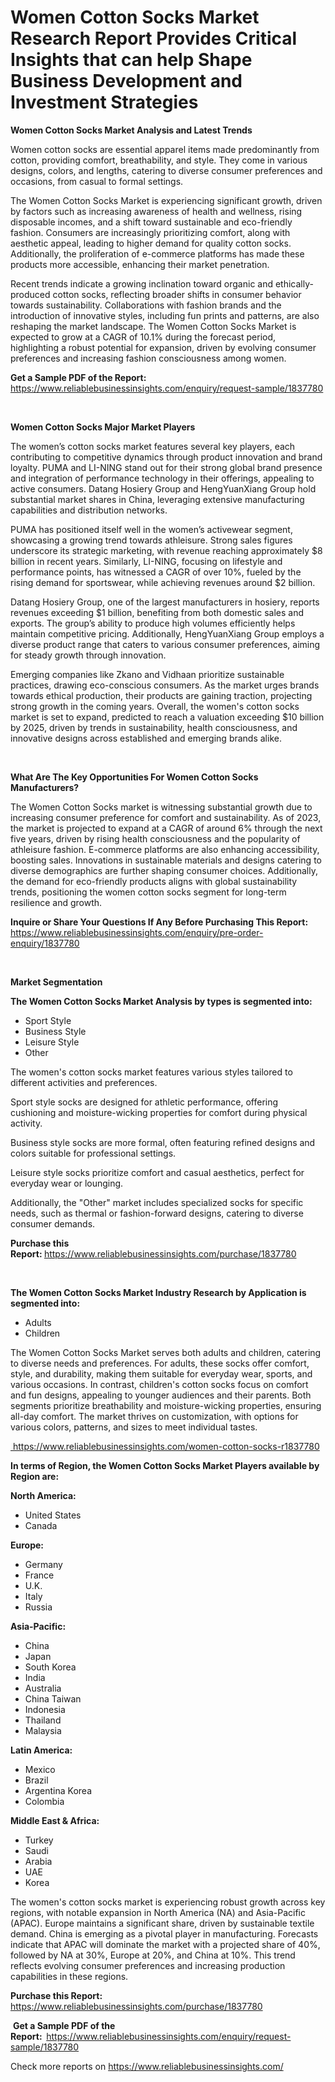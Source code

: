<p><h1>Women Cotton Socks Market Research Report Provides Critical Insights that can help Shape Business Development and Investment Strategies</h1></p><p><strong>Women Cotton Socks Market Analysis and Latest Trends</strong></p>
<p><p>Women cotton socks are essential apparel items made predominantly from cotton, providing comfort, breathability, and style. They come in various designs, colors, and lengths, catering to diverse consumer preferences and occasions, from casual to formal settings.</p><p>The Women Cotton Socks Market is experiencing significant growth, driven by factors such as increasing awareness of health and wellness, rising disposable incomes, and a shift toward sustainable and eco-friendly fashion. Consumers are increasingly prioritizing comfort, along with aesthetic appeal, leading to higher demand for quality cotton socks. Additionally, the proliferation of e-commerce platforms has made these products more accessible, enhancing their market penetration.</p><p>Recent trends indicate a growing inclination toward organic and ethically-produced cotton socks, reflecting broader shifts in consumer behavior towards sustainability. Collaborations with fashion brands and the introduction of innovative styles, including fun prints and patterns, are also reshaping the market landscape. The Women Cotton Socks Market is expected to grow at a CAGR of 10.1% during the forecast period, highlighting a robust potential for expansion, driven by evolving consumer preferences and increasing fashion consciousness among women.</p></p>
<p><strong>Get a Sample PDF of the Report:&nbsp;</strong> <a href="https://www.reliablebusinessinsights.com/enquiry/request-sample/1837780?utm_campaign=1996&utm_medium=2&utm_source=Github&utm_content=ia&utm_term=06022025&utm_id=women-cotton-socks">https://www.reliablebusinessinsights.com/enquiry/request-sample/1837780</a></p>
<p>&nbsp;</p>
<p><strong>Women Cotton Socks Major Market Players</strong></p>
<p><p>The women’s cotton socks market features several key players, each contributing to competitive dynamics through product innovation and brand loyalty. PUMA and LI-NING stand out for their strong global brand presence and integration of performance technology in their offerings, appealing to active consumers. Datang Hosiery Group and HengYuanXiang Group hold substantial market shares in China, leveraging extensive manufacturing capabilities and distribution networks.</p><p>PUMA has positioned itself well in the women’s activewear segment, showcasing a growing trend towards athleisure. Strong sales figures underscore its strategic marketing, with revenue reaching approximately $8 billion in recent years. Similarly, LI-NING, focusing on lifestyle and performance points, has witnessed a CAGR of over 10%, fueled by the rising demand for sportswear, while achieving revenues around $2 billion.</p><p>Datang Hosiery Group, one of the largest manufacturers in hosiery, reports revenues exceeding $1 billion, benefiting from both domestic sales and exports. The group’s ability to produce high volumes efficiently helps maintain competitive pricing. Additionally, HengYuanXiang Group employs a diverse product range that caters to various consumer preferences, aiming for steady growth through innovation.</p><p>Emerging companies like Zkano and Vidhaan prioritize sustainable practices, drawing eco-conscious consumers. As the market urges brands towards ethical production, their products are gaining traction, projecting strong growth in the coming years. Overall, the women's cotton socks market is set to expand, predicted to reach a valuation exceeding $10 billion by 2025, driven by trends in sustainability, health consciousness, and innovative designs across established and emerging brands alike.</p></p>
<p>&nbsp;</p>
<p><strong>What Are The Key Opportunities For Women Cotton Socks Manufacturers?</strong></p>
<p><p>The Women Cotton Socks market is witnessing substantial growth due to increasing consumer preference for comfort and sustainability. As of 2023, the market is projected to expand at a CAGR of around 6% through the next five years, driven by rising health consciousness and the popularity of athleisure fashion. E-commerce platforms are also enhancing accessibility, boosting sales. Innovations in sustainable materials and designs catering to diverse demographics are further shaping consumer choices. Additionally, the demand for eco-friendly products aligns with global sustainability trends, positioning the women cotton socks segment for long-term resilience and growth.</p></p>
<p><strong>Inquire or Share Your Questions If Any Before Purchasing This Report:</strong> <a href="https://www.reliablebusinessinsights.com/enquiry/pre-order-enquiry/1837780?utm_campaign=1996&utm_medium=2&utm_source=Github&utm_content=ia&utm_term=06022025&utm_id=women-cotton-socks">https://www.reliablebusinessinsights.com/enquiry/pre-order-enquiry/1837780</a></p>
<p>&nbsp;</p>
<p><strong>Market Segmentation</strong></p>
<p><strong>The Women Cotton Socks Market Analysis by types is segmented into:</strong></p>
<p><ul><li>Sport Style</li><li>Business Style</li><li>Leisure Style</li><li>Other</li></ul></p>
<p><p>The women's cotton socks market features various styles tailored to different activities and preferences. </p><p>Sport style socks are designed for athletic performance, offering cushioning and moisture-wicking properties for comfort during physical activity. </p><p>Business style socks are more formal, often featuring refined designs and colors suitable for professional settings. </p><p>Leisure style socks prioritize comfort and casual aesthetics, perfect for everyday wear or lounging. </p><p>Additionally, the "Other" market includes specialized socks for specific needs, such as thermal or fashion-forward designs, catering to diverse consumer demands.</p></p>
<p><strong>Purchase this Report:&nbsp;</strong><a href="https://www.reliablebusinessinsights.com/purchase/1837780?utm_campaign=1996&utm_medium=2&utm_source=Github&utm_content=ia&utm_term=06022025&utm_id=women-cotton-socks">https://www.reliablebusinessinsights.com/purchase/1837780</a></p>
<p>&nbsp;</p>
<p><strong>The Women Cotton Socks Market Industry Research by Application is segmented into:</strong></p>
<p><ul><li>Adults</li><li>Children</li></ul></p>
<p><p>The Women Cotton Socks Market serves both adults and children, catering to diverse needs and preferences. For adults, these socks offer comfort, style, and durability, making them suitable for everyday wear, sports, and various occasions. In contrast, children's cotton socks focus on comfort and fun designs, appealing to younger audiences and their parents. Both segments prioritize breathability and moisture-wicking properties, ensuring all-day comfort. The market thrives on customization, with options for various colors, patterns, and sizes to meet individual tastes.</p></p>
<p><a href="https://www.reliablebusinessinsights.com/women-cotton-socks-r1837780?utm_campaign=1996&utm_medium=2&utm_source=Github&utm_content=ia&utm_term=06022025&utm_id=women-cotton-socks">&nbsp;https://www.reliablebusinessinsights.com/women-cotton-socks-r1837780</a></p>
<p><strong>In terms of Region, the Women Cotton Socks Market Players available by Region are:</strong></p>
<p>
    <p> <strong> North America: </strong>
        <ul>
            <li>United States</li>
            <li>Canada</li>
        </ul>
        </p> 
    <p> <strong> Europe: </strong>
        <ul>
            <li>Germany</li>
            <li>France</li>
            <li>U.K.</li>
            <li>Italy</li>
            <li>Russia</li>
        </ul>
        </p> 
    <p> <strong> Asia-Pacific: </strong>
        <ul>
            <li>China</li>
            <li>Japan</li>
            <li>South Korea</li>
            <li>India</li>
            <li>Australia</li>
            <li>China Taiwan</li>
            <li>Indonesia</li>
            <li>Thailand</li>
            <li>Malaysia</li>
        </ul>
        </p> 
    <p> <strong> Latin America: </strong>
        <ul>
            <li>Mexico</li>
            <li>Brazil</li>
            <li>Argentina Korea</li>
            <li>Colombia</li>
        </ul>
        </p> 
    <p> <strong> Middle East & Africa: </strong>
        <ul>
            <li>Turkey</li>
            <li>Saudi</li>
            <li>Arabia</li>
            <li>UAE</li>
            <li>Korea</li>
        </ul>
    </p>
    </p>
<p><p>The women's cotton socks market is experiencing robust growth across key regions, with notable expansion in North America (NA) and Asia-Pacific (APAC). Europe maintains a significant share, driven by sustainable textile demand. China is emerging as a pivotal player in manufacturing. Forecasts indicate that APAC will dominate the market with a projected share of 40%, followed by NA at 30%, Europe at 20%, and China at 10%. This trend reflects evolving consumer preferences and increasing production capabilities in these regions.</p></p>
<p><strong>Purchase this Report: </strong><a href="https://www.reliablebusinessinsights.com/purchase/1837780?utm_campaign=1996&utm_medium=2&utm_source=Github&utm_content=ia&utm_term=06022025&utm_id=women-cotton-socks">https://www.reliablebusinessinsights.com/purchase/1837780</a></p>
<p>&nbsp;<strong>Get a Sample PDF of the Report:&nbsp;&nbsp;</strong><a href="https://www.reliablebusinessinsights.com/enquiry/request-sample/1837780?utm_campaign=1996&utm_medium=2&utm_source=Github&utm_content=ia&utm_term=06022025&utm_id=women-cotton-socks">https://www.reliablebusinessinsights.com/enquiry/request-sample/1837780</a></p>
<p><strong></strong></p>
<p>Check more reports on <a href="https://www.reliablebusinessinsights.com/?utm_campaign=1996&utm_medium=2&utm_source=Github&utm_content=ia&utm_term=06022025&utm_id=women-cotton-socks">https://www.reliablebusinessinsights.com/</a></p>